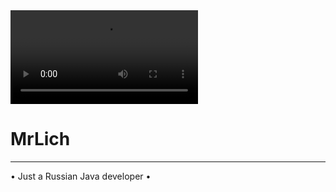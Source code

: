 <html>
<head>
	<title>desum</title>
	<link href="main.css" rel="stylesheet">
	<meta property="og:title" content="MrLich">
	<link rel="shortcut icon" href="favicon.ico" type="image/x-icon">

  <script type="text/javascript" language="JavaScript">
	function ctitle() {
		  var title = document.title,
			  animSeq = ["/", "\\", "|"],
			  animIndex = 0,
			  titleIndex = 0;
		  function doInverseSpinZeroPitch() {
			  var loadTitle = title.substring(0, titleIndex);
			  if (titleIndex > title.length) {
				  animIndex = 0;
				  titleIndex = 0
			  }
			  if (animIndex > 2) {
				  titleIndex++;
				  animIndex = 0
			  }
			  document.title = loadTitle + animSeq[animIndex];
			  animIndex++
		  }
		  window.setInterval(doInverseSpinZeroPitch, 250);
	  };
  </script>
  <script src="https://kit.fontawesome.com/2d7741f44c.js" crossorigin="anonymous"></script>
  <link rel="stylesheet" href="font-awesome.min.css">
</head>
<body>
<video id="music" controls="" loop="" autoplay="" name="media" preload="auto" hidden>
	<source src="mf2.mp3" type="audio/mp3">
</video>
<video autoplay="1" loop="1"><source src="fon.mp4" type="video/mp4"/></video>  
	<div class="pageOverlay">
	<div class="bg-animation">
	<div id='stars'></div>
	<div id='stars2'></div>
	</div>
	<img border="0">
      <div id="main">
		<div class="lightbox">
			<div class="wrapper">
				<div class="titles animate">
				<h1>MrLich</h1>
					<div class="media animate">
						<a href="https://vk.com/l_l_l_mister_lich_l_l_l" target="_blank">
							<i class="fab fa-vk fa-lg"></i>
						</a>
						<a href="http://steamcommunity.com/id/grandproject/" target="_blank">
							<i class="fab fa-steam-symbol fa-lg"></i>
						</a>
						<a href="https://discord.gg/bgdNzhg" id="Discord">
							<i class="fab fa-discord fa-lg"></i>
						</a>
						<a href="https://github.com/GrandLich" id="Discord">
							<i class="fab fa-github fa-lg"></i>
						</a>
					</div>
				<hr>
				<div class="projects"><a target="_blank">• Just a Russian Java developer •</a></div>
				</div>
			</div>
		</div>
	</div>
</body>
<script>
  var audio = document.getElementById("music");
  audio.volume = 0.04;
</script>
</html>
